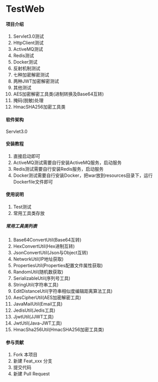 # TestWeb

#### 项目介绍

1. Servlet3.0测试
2. HttpClient测试
3. ActiveMQ测试
4. Redis测试
5. Docker测试
6. 反射机制测试
7. 七种加密解密测试
8. 两种JWT加密解密测试
9. 其他测试
10. AES加密解密工具类(进制转换及Base64互转)
11. 掩码(脱敏)处理
12. HmacSHA256加密工具类

#### 软件架构

Servlet3.0

#### 安装教程

1. 直接启动即可
2. ActiveMQ测试需要自行安装ActiveMQ服务，启动服务
3. Redis测试需要自行安装Redis服务，启动服务
4. Docker测试需要自行安装Docker，把war放到resources目录下，运行Dockerfile文件即可

#### 使用说明

1. Test测试
2. 常用工具类存放

##### 常用工具类列表

1. Base64ConvertUtil(Base64互转)
2. HexConvertUtil(Hex进制互转)
3. JsonConvertUtil(Json与Object互转)
4. NetworkUtil(IP地址获取)
5. PropertiesUtil(Properties配置文件属性获取)
6. RandomUtil(随机数获取)
7. SerializableUtil(序列号工具)
8. StringUtil(字符串工具)
9. EditDistanceUtil(字符串相似度编辑距离算法工具)
10. AesCipherUtil(AES加密解密工具)
11. JavaMailUtil(Email工具)
12. JedisUtil(Jedis工具)
13. JjwtUtil(JJWT工具)
14. JwtUtil(Java-JWT工具)
15. HmacSha256Util(HmacSHA256加密工具类)

#### 参与贡献

1. Fork 本项目
2. 新建 Feat_xxx 分支
3. 提交代码
4. 新建 Pull Request